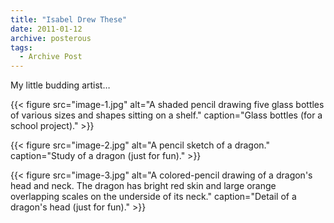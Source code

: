 ```yaml
---
title: "Isabel Drew These"
date: 2011-01-12
archive: posterous
tags: 
  - Archive Post
---
```


My little budding artist…

{{< figure 
	src="image-1.jpg" 
	alt="A shaded pencil drawing five glass bottles of various sizes and shapes sitting on a shelf." 
	caption="Glass bottles (for a school project)." >}}

{{< figure 
	src="image-2.jpg" 
	alt="A pencil sketch of a dragon." 
	caption="Study of a dragon (just for fun)." >}}

{{< figure 
	src="image-3.jpg" 
	alt="A colored-pencil drawing of a dragon's head and neck. The dragon has bright red skin and large orange overlapping scales on the underside of its neck." 
	caption="Detail of a dragon's head (just for fun)." >}}